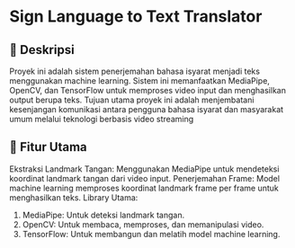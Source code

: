 # Sign Language to Text Translator
## 📖 Deskripsi
Proyek ini adalah sistem penerjemahan bahasa isyarat menjadi teks menggunakan machine learning. Sistem ini memanfaatkan MediaPipe, OpenCV, dan TensorFlow untuk memproses video input dan menghasilkan output berupa teks. Tujuan utama proyek ini adalah menjembatani kesenjangan komunikasi antara pengguna bahasa isyarat dan masyarakat umum melalui teknologi berbasis video streaming


## 🎯 Fitur Utama
Ekstraksi Landmark Tangan: Menggunakan MediaPipe untuk mendeteksi koordinat landmark tangan dari video input.
Penerjemahan Frame: Model machine learning memproses koordinat landmark frame per frame untuk menghasilkan teks.
Library Utama:
1. MediaPipe: Untuk deteksi landmark tangan.
2. OpenCV: Untuk membaca, memproses, dan memanipulasi video.
3. TensorFlow: Untuk membangun dan melatih model machine learning.
